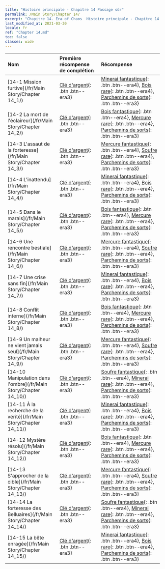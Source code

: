 ```yaml
---
title: "Histoire principale - Chapitre 14 Passage sûr"
permalink: /Main Story/Chapter 14/
excerpt: "Chapitre 14. Era of Chaos  Histoire principale - Chapitre 14. Passage sûr"
last_modified_at: 2021-03-30
locale: fr
ref: "Chapter 14.md"
toc: false
classes: wide
---
```


  | Nom |  Première récompense de complétion | Récompense |
  |:------------|:------------|:------------| 
  | [14-1 Mission furtive](/fr/Main Story/Chapter 14_1/) | [Clé d'argent](/fr/Items/con_693/){: .btn .btn--era3} | [Minerai fantastique](/fr/Items/mat_47/){: .btn .btn--era4}, [Bois rare](/fr/Items/mat_41/){: .btn .btn--era4}, [Parchemins de sorts](/fr/Items/con_694/){: .btn .btn--era3} |
  | [14-2 La mort de l'éclaireur](/fr/Main Story/Chapter 14_2/) | [Clé d'argent](/fr/Items/con_693/){: .btn .btn--era3} | [Bois fantastique](/fr/Items/mat_48/){: .btn .btn--era4}, [Mercure rare](/fr/Items/mat_42/){: .btn .btn--era4}, [Parchemins de sorts](/fr/Items/con_694/){: .btn .btn--era3} |
  | [14-3 L'assaut de la forteresse](/fr/Main Story/Chapter 14_3/) | [Clé d'argent](/fr/Items/con_693/){: .btn .btn--era3} | [Mercure fantastique](/fr/Items/mat_49/){: .btn .btn--era4}, [Soufre rare](/fr/Items/mat_43/){: .btn .btn--era4}, [Parchemins de sorts](/fr/Items/con_694/){: .btn .btn--era3} |
  | [14-4 L'inattendu](/fr/Main Story/Chapter 14_4/) | [Clé d'argent](/fr/Items/con_693/){: .btn .btn--era3} | [Minerai fantastique](/fr/Items/mat_47/){: .btn .btn--era4}, [Bois rare](/fr/Items/mat_41/){: .btn .btn--era4}, [Parchemins de sorts](/fr/Items/con_694/){: .btn .btn--era3} |
  | [14-5 Dans le marais](/fr/Main Story/Chapter 14_5/) | [Clé d'argent](/fr/Items/con_693/){: .btn .btn--era3} | [Bois fantastique](/fr/Items/mat_48/){: .btn .btn--era4}, [Mercure rare](/fr/Items/mat_42/){: .btn .btn--era4}, [Parchemins de sorts](/fr/Items/con_694/){: .btn .btn--era3} |
  | [14-6 Une rencontre bestiale](/fr/Main Story/Chapter 14_6/) | [Clé d'argent](/fr/Items/con_693/){: .btn .btn--era3} | [Mercure fantastique](/fr/Items/mat_49/){: .btn .btn--era4}, [Soufre rare](/fr/Items/mat_43/){: .btn .btn--era4}, [Parchemins de sorts](/fr/Items/con_694/){: .btn .btn--era3} |
  | [14-7 Une crise sans fin](/fr/Main Story/Chapter 14_7/) | [Clé d'argent](/fr/Items/con_693/){: .btn .btn--era3} | [Minerai fantastique](/fr/Items/mat_47/){: .btn .btn--era4}, [Bois rare](/fr/Items/mat_41/){: .btn .btn--era4}, [Parchemins de sorts](/fr/Items/con_694/){: .btn .btn--era3} |
  | [14-8 Conflit interne](/fr/Main Story/Chapter 14_8/) | [Clé d'argent](/fr/Items/con_693/){: .btn .btn--era3} | [Bois fantastique](/fr/Items/mat_48/){: .btn .btn--era4}, [Mercure rare](/fr/Items/mat_42/){: .btn .btn--era4}, [Parchemins de sorts](/fr/Items/con_694/){: .btn .btn--era3} |
  | [14-9 Un malheur ne vient jamais seul](/fr/Main Story/Chapter 14_9/) | [Clé d'argent](/fr/Items/con_693/){: .btn .btn--era3} | [Mercure fantastique](/fr/Items/mat_49/){: .btn .btn--era4}, [Soufre rare](/fr/Items/mat_43/){: .btn .btn--era4}, [Parchemins de sorts](/fr/Items/con_694/){: .btn .btn--era3} |
  | [14-10 Manipulation dans l'ombre](/fr/Main Story/Chapter 14_10/) | [Clé d'argent](/fr/Items/con_693/){: .btn .btn--era3} | [Soufre fantastique](/fr/Items/mat_50/){: .btn .btn--era4}, [Minerai rare](/fr/Items/mat_40/){: .btn .btn--era4}, [Parchemins de sorts](/fr/Items/con_694/){: .btn .btn--era3} |
  | [14-11 À la recherche de la vérité](/fr/Main Story/Chapter 14_11/) | [Clé d'argent](/fr/Items/con_693/){: .btn .btn--era3} | [Minerai fantastique](/fr/Items/mat_47/){: .btn .btn--era4}, [Bois rare](/fr/Items/mat_41/){: .btn .btn--era4}, [Parchemins de sorts](/fr/Items/con_694/){: .btn .btn--era3} |
  | [14-12 Mystère résolu](/fr/Main Story/Chapter 14_12/) | [Clé d'argent](/fr/Items/con_693/){: .btn .btn--era3} | [Bois fantastique](/fr/Items/mat_48/){: .btn .btn--era4}, [Mercure rare](/fr/Items/mat_42/){: .btn .btn--era4}, [Parchemins de sorts](/fr/Items/con_694/){: .btn .btn--era3} |
  | [14-13 S'approcher de la cible](/fr/Main Story/Chapter 14_13/) | [Clé d'argent](/fr/Items/con_693/){: .btn .btn--era3} | [Mercure fantastique](/fr/Items/mat_49/){: .btn .btn--era4}, [Soufre rare](/fr/Items/mat_43/){: .btn .btn--era4}, [Parchemins de sorts](/fr/Items/con_694/){: .btn .btn--era3} |
  | [14-14 La forteresse des Belluaires](/fr/Main Story/Chapter 14_14/) | [Clé d'argent](/fr/Items/con_693/){: .btn .btn--era3} | [Soufre fantastique](/fr/Items/mat_50/){: .btn .btn--era4}, [Minerai rare](/fr/Items/mat_40/){: .btn .btn--era4}, [Parchemins de sorts](/fr/Items/con_694/){: .btn .btn--era3} |
  | [14-15 La bête enragée](/fr/Main Story/Chapter 14_15/) | [Clé d'argent](/fr/Items/con_693/){: .btn .btn--era3} | [Minerai fantastique](/fr/Items/mat_47/){: .btn .btn--era4}, [Bois rare](/fr/Items/mat_41/){: .btn .btn--era4}, [Parchemins de sorts](/fr/Items/con_694/){: .btn .btn--era3} |
